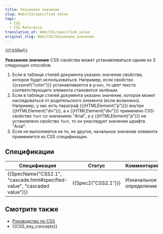 ```yaml
---
title: Указанное значение
slug: Web/CSS/specified_value
tags:
  - CSS
  - CSS Reference
translation_of: Web/CSS/specified_value
original_slug: Web/CSS/Указанное_значение
---
```


{{CSSRef}}

**Указанное значение** CSS-свойства может устанавливаться одним из 3 следующих способов.

1. Если в таблице стилей документа указано значение свойства, которое будет использоваться. Например, если свойство {{cssxref("color")}} устанавливается в `green`, то цвет текста соответствующего элемента становится зелёным.
2. Если в таблице стилей документа указано значение, которое может наследоваться от родительского элемента (если возможно). Например, у нас есть параграф ({{HTMLElement("p")}}) внутри {{HTMLElement("div")}}, а к {{HTMLElement("div")}} применено CSS-свойство `font` со значением "Arial", а у {{HTMLElement("p")}} не установлено свойство `font`, то он унаследует значение шрифта "Arial".
3. Если не выполняется не то, не другое, начальное значение элемента применяется из CSS спецификации.

## Спецификации

| Спецификация                                                                                     | Статус                   | Комментарий             |
| ------------------------------------------------------------------------------------------------ | ------------------------ | ----------------------- |
| {{SpecName("CSS2.1", "cascade.html#specified-value", "cascaded value")}} | {{Spec2("CSS2.1")}} | Изначальное определение |

## Смотрите также

- [Руководство по CSS](/ru/docs/Web/CSS/Reference)
- {{CSS_key_concepts}}
